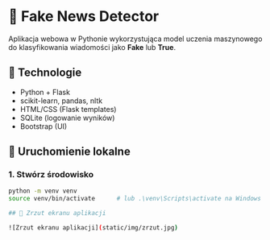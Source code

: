 # 📰 Fake News Detector

Aplikacja webowa w Pythonie wykorzystująca model uczenia maszynowego do klasyfikowania wiadomości jako **Fake** lub **True**.

## 🧰 Technologie

- Python + Flask  
- scikit-learn, pandas, nltk  
- HTML/CSS (Flask templates)  
- SQLite (logowanie wyników)  
- Bootstrap (UI)

## 🚀 Uruchomienie lokalne

### 1. Stwórz środowisko

```bash
python -m venv venv
source venv/bin/activate      # lub .\venv\Scripts\activate na Windows

## 📸 Zrzut ekranu aplikacji

![Zrzut ekranu aplikacji](static/img/zrzut.jpg)